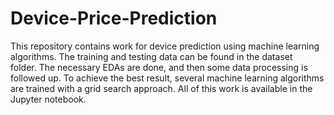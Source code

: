 # Device-Price-Prediction

This repository contains work for device prediction using machine learning algorithms. The training and testing data can be found in the dataset folder. The necessary EDAs are done, and then some data processing is followed up. To achieve the best result, several machine learning algorithms are trained with a grid search approach. All of this work is available in the Jupyter notebook.
